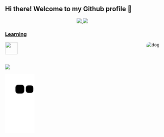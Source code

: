 ## Hi there! Welcome to my Github profile 👋



<div  align='center'>
   <a href="https://github.com/Wolsadek">
  <img height="160em" src="https://github-readme-stats.vercel.app/api?username=Wolsadek&show_icons=true&theme=dark&include_all_commits=true&count_private=true"/>  
<a href="https://github.com/Wolsadek">
  <img height="150em" widht='1' src="https://github-readme-stats.vercel.app/api/top-langs/?username=Wolsadek&layout=compact&langs_count=7&theme=merko"/>
  </div>
  
 

### Learning
<img src="https://cdn.jsdelivr.net/gh/devicons/devicon/icons/python/python-original.svg" width="40" height="40"/>
<img align='right' alt='dog' height='150' style="border-radius:10px;"
 src="https://i.pinimg.com/600x315/c8/b6/35/c8b6359550881c7040f3169d242e60c3.jpg">  
     
 ##
<a href = "mailto:estudominucioso@gmail.com"><img src="https://img.shields.io/badge/-Gmail-%23333?style=for-the-badge&logo=gmail&logoColor=white" target="_blank"></a>      

![Snake animation](https://github.com/Wolsadek/Wolsadek/blob/output/github-contribution-grid-snake.svg#gh-dark-mode-only)

